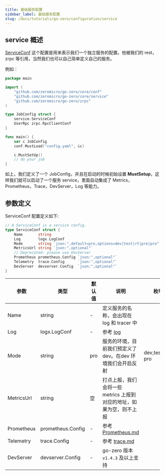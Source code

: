 ```yaml
---
title: 基础服务配置
sidebar_label: 基础服务配置
slug: /docs/tutorials/go-zero/configuration/service
---
```


## service 概述

[ServiceConf](https://github.com/zeromicro/go-zero/blob/master/core/service/serviceconf.go) 这个配置是用来表示我们一个独立服务的配置。他被我们的 rest，zrpc 等引用，当然我们也可以自己简单定义自己的服务。

例如：

```go
package main

import (
    "github.com/zeromicro/go-zero/core/conf"
    "github.com/zeromicro/go-zero/core/service"
    "github.com/zeromicro/go-zero/zrpc"
)

type JobConfig struct {
    service.ServiceConf
    UserRpc zrpc.RpcClientConf
}

func main() {
    var c JobConfig
    conf.MustLoad("config.yaml", &c)

    c.MustSetUp()
    // do your job
}

```

如上，我们定义了一个 JobConfig，并且在启动的时候初始设置 **MustSetup**，这样我们就可以启动了一个服务 service，里面自动集成了 Metrics，Prometheus，Trace，DevServer，Log 等能力。

## 参数定义

ServiceConf 配置定义如下:

```go
// A ServiceConf is a service config.
type ServiceConf struct {
    Name       string
    Log        logx.LogConf
    Mode       string `json:",default=pro,options=dev|test|rt|pre|pro"`
    MetricsUrl string `json:",optional"`
    // Deprecated: please use DevServer
    Prometheus prometheus.Config `json:",optional"`
    Telemetry  trace.Config      `json:",optional"`
    DevServer  devserver.Config  `json:",optional"`
}
```

| 参数       | 类型              | 默认值 | 说明                                                                                     | 枚举值 |
| - | - | - |- | - |
| Name       | string            | -      | 定义服务的名称，会出现在 log 和 tracer 中                                                            |
| Log        | logx.LogConf      | -      | 参考 [log](/docs/tutorials/go-zero/configuration/log)                                    |
| Mode       | string            | pro    | 服务的环境，目前我们预定义了 dev。在dev 环境我们会开启反射 | dev,test,rt,pre, pro |
| MetricsUrl | string            | 空     | 打点上报，我们会将一些 metrics 上报到对应的地址，如果为空，则不上报                                                 |
| Prometheus | prometheus.Config | -      | 参考 [Prometheus.md](/docs/tutorials/monitor/index#%E6%8C%87%E6%A0%87%E7%9B%91%E6%8E%A7) |
| Telemetry  | trace.Config      | -      | 参考 [trace.md](/docs/tutorials/monitor/index#链路追踪)                                                                        |
| DevServer  | devserver.Config  | -      | go-zero 版本 `v1.4.3` 及以上支持                                                                                       |
